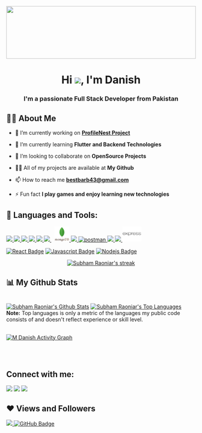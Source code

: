 <a href="#"><img width="100%" align="center"  src="https://42f2671d685f51e10fc6-b9fcecea3e50b3b59bdc28dead054ebc.ssl.cf5.rackcdn.com/illustrations/Coding_re_iv62.svg" height="140px"/></a>

<h1 align="center">Hi <img src="https://raw.githubusercontent.com/MartinHeinz/MartinHeinz/master/wave.gif" width="30px">, I'm Danish</h1>
<h3 align="center">I'm a passionate Full Stack Developer from Pakistan</h3>


## 🙋‍♂️ About Me

- 🔭 I’m currently working on **[ProfileNest Project](http://profilenest.herokuapp.com/)**

- 🌱 I’m currently learning **Flutter and Backend Technologies**

- 👯 I’m looking to collaborate on **OpenSource Projects**

- 👨‍💻 All of my projects are available at **My Github**

- 📫 How to reach me **bestbarb43@gmail.com**

- ⚡ Fun fact **I play games and enjoy learning new technologies**

## 🚀 Languages and Tools:

<p align="left"> 
    <a href="https://reactjs.org/" target="_blank"> <img src="https://img.icons8.com/color/48/000000/react-native.png" height="45px"/> </a>
    <a href="https://developer.mozilla.org/en-US/docs/Web/JavaScript" target="_blank"> <img src="https://img.icons8.com/color/48/000000/javascript.png" height="40px"/> </a> 
    <a href="https://www.w3.org/html/" target="_blank"> <img src="https://img.icons8.com/color/48/000000/html-5.png" height="40px"/> </a> 
    <a href="https://www.w3schools.com/css/" target="_blank"> <img src="https://img.icons8.com/color/48/000000/css3.png" height="40px"/> </a> 
    <a href="https://getbootstrap.com" target="_blank"> <img src="https://img.icons8.com/color/48/000000/bootstrap.png" height="40px"/> </a> 
    <a style="padding-right:8px;" href="https://nodejs.org" target="_blank"> <img src="https://img.icons8.com/color/48/000000/nodejs.png" height="40px"/> </a> 
    <a href="https://www.mongodb.com/" target="_blank"> <img src="https://raw.githubusercontent.com/devicons/devicon/master/icons/mongodb/mongodb-original-wordmark.svg" alt="mongodb" height="40px"/> </a> 
    <a href="https://firebase.google.com/" target="_blank"> <img src="https://img.icons8.com/color/48/000000/firebase.png" height="40px"/> </a> 
    <a href="https://postman.com" target="_blank"> <img src="https://www.vectorlogo.zone/logos/getpostman/getpostman-icon.svg" alt="postman"  height="40px"/> </a>   
    <a href="https://git-scm.com/" target="_blank"> <img src="https://img.icons8.com/color/48/000000/git.png" height="40px"/> </a> 
    <a href="https://redux.js.org" target="_blank"> <img src="https://img.icons8.com/color/48/000000/redux.png" height="40px" /> </a>
    <a href="https://expressjs.com" target="_blank"> <img src="https://raw.githubusercontent.com/devicons/devicon/master/icons/express/express-original-wordmark.svg" alt="express"  height="40px" width="50px"/> </a>
</p>

[![React Badge](https://img.shields.io/badge/-React-61DBFB?style=for-the-badge&labelColor=black&logo=react&logoColor=61DBFB)](#)  [![Javascript Badge](https://img.shields.io/badge/-Javascript-F0DB4F?style=for-the-badge&labelColor=black&logo=javascript&logoColor=F0DB4F)](#) [![Nodejs Badge](https://img.shields.io/badge/-Nodejs-3C873A?style=for-the-badge&labelColor=black&logo=node.js&logoColor=3C873A)](#)
<br/>

<p align="center">
    <a href="https://github.com/Rajadanish53/github-readme-streak-stats">
        <img title="🔥 Get streak stats for your profile at git.io/streak-stats" alt="Subham Raoniar's streak" src="https://github-readme-streak-stats.herokuapp.com/?user=Rajadanish53&theme=black-ice&hide_border=true&stroke=0000&background=060A0CD0"/>
    </a>
</p>

## 📊 My Github Stats

  <br/>
    <a href="https://github.com/Rajadanish53/github-readme-stats"><img alt="Subham Raoniar's Github Stats" src="https://github-readme-stats.vercel.app/api?username=Rajadanish53&show_icons=true&count_private=true&theme=react&hide_border=true&bg_color=0D1117" /></a>
  <a href="https://github.com/Rajadanish53/github-readme-stats"><img alt="Subham Raoniar's Top Languages" src="https://github-readme-stats.vercel.app/api/top-langs/?username=Rajadanish53&langs_count=8&count_private=true&layout=compact&theme=react&hide_border=true&bg_color=0D1117" /></a>
  <br/>
  <b>Note:</b> Top languages is only a metric of the languages my public code consists of and doesn't reflect experience or skill level.


<br/>
<br/>

<a href="https://github.com/Rajadanish53/github-readme-activity-graph"><img alt="M Danish Activity Graph" src="https://activity-graph.herokuapp.com/graph?username=Rajadanish53&bg_color=0D1117&color=5BCDEC&line=5BCDEC&point=FFFFFF&hide_border=true" /></a>

<br/>
<br/>

## Connect with me:
<p align="left">

<a href = "https://www.facebook.com/muhammed.danish.334"><img src="https://img.icons8.com/fluency/48/000000/facebook.png"/></a>
<a href = "https://www.instagram.com/gemzprofitgaming/"><img src="https://img.icons8.com/fluent/48/000000/instagram-new.png"/></a>
<a href = "https://www.youtube.com/channel/UCKezJVkNYff2Dmxy6aUNvFw"><img src="https://img.icons8.com/color/48/000000/youtube-play.png"/></a>

</p>

## ❤ Views and Followers
<a href="https://github.com/Meghna-DAS/github-profile-views-counter">
    <img src="https://komarev.com/ghpvc/?username=Rajadanish53">
</a>
<a href="https://github.com/Rajadanish53?tab=followers"><img src="https://img.shields.io/github/followers/Rajadanish53?label=Followers&style=social" alt="GitHub Badge"></a>